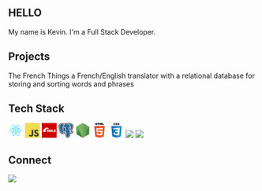 <head>
  <link rel="stylesheet" type="text/css" href="style.css">
</head>

HELLO
--------------------
My name is Kevin. I'm a Full Stack Developer.

Projects
----------------------
The French Things
a French/English translator with a relational database for storing and sorting words and phrases


Tech Stack
----------------------



<div className="tech-stack">

   <img src=https://raw.githubusercontent.com/github/explore/80688e429a7d4ef2fca1e82350fe8e3517d3494d/topics/react/react.png width=30px height=30px />
                
  
  
  <img src=https://raw.githubusercontent.com/github/explore/80688e429a7d4ef2fca1e82350fe8e3517d3494d/topics/javascript/javascript.png width=30px height=30px />
                
  <img src=https://raw.githubusercontent.com/github/explore/80688e429a7d4ef2fca1e82350fe8e3517d3494d/topics/rails/rails.png width=30px height=30px />
  <img src=https://raw.githubusercontent.com/github/explore/80688e429a7d4ef2fca1e82350fe8e3517d3494d/topics/postgresql/postgresql.png width=30px height=30px />
   <img src=https://raw.githubusercontent.com/github/explore/80688e429a7d4ef2fca1e82350fe8e3517d3494d/topics/nodejs/nodejs.png width=30px height=30px />
   <img src=https://raw.githubusercontent.com/github/explore/80688e429a7d4ef2fca1e82350fe8e3517d3494d/topics/html/html.png width=30px height=30px />
   <img src=https://raw.githubusercontent.com/github/explore/80688e429a7d4ef2fca1e82350fe8e3517d3494d/topics/css/css.png width=30px height=30px />
   <img src= width=30px height=30px />
   <img src= width=30px height=30px />
                
</div>

Connect
----------------------
<a href=https://www.linkedin.com/in/k-e-v-i-n-n-n/> 
<img src=https://img.shields.io/badge/LinkedIn-0077B5?style=for-the-badge&logo=linkedin&logoColor=white/>
  </a>



<!--
**k-e-v-i-n-n-n/k-e-v-i-n-n-n** is a ✨ _special_ ✨ repository because its `README.md` (this file) appears on your GitHub profile.

Here are some ideas to get you started:

- 🔭 I’m currently working on ...
- 🌱 I’m currently learning ...
- 👯 I’m looking to collaborate on ...
- 🤔 I’m looking for help with ...
- 💬 Ask me about ...
- 📫 How to reach me: ...
- 😄 Pronouns: ...
- ⚡ Fun fact: ...
-->
